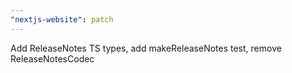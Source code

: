 ```yaml
---
"nextjs-website": patch
---
```


Add ReleaseNotes TS types, add makeReleaseNotes test, remove ReleaseNotesCodec

